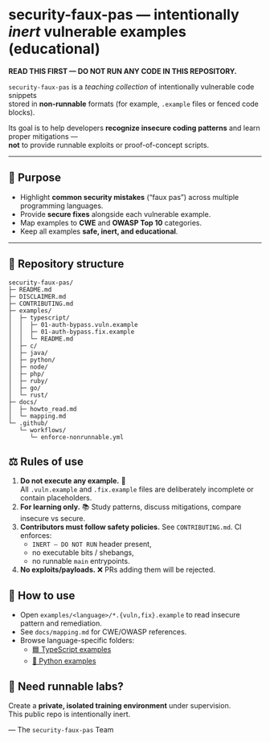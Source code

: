 # security-faux-pas — intentionally *inert* vulnerable examples (educational)

**READ THIS FIRST — DO NOT RUN ANY CODE IN THIS REPOSITORY.**

`security-faux-pas` is a *teaching collection* of intentionally vulnerable code snippets  
stored in **non-runnable** formats (for example, `.example` files or fenced code blocks).

Its goal is to help developers **recognize insecure coding patterns** and learn proper mitigations —  
**not** to provide runnable exploits or proof-of-concept scripts.

---

## 🎯 Purpose

- Highlight **common security mistakes** (“faux pas”) across multiple programming languages.
- Provide **secure fixes** alongside each vulnerable example.
- Map examples to **CWE** and **OWASP Top 10** categories.
- Keep all examples **safe, inert, and educational**.

---

## 📂 Repository structure

```text
security-faux-pas/
├─ README.md
├─ DISCLAIMER.md
├─ CONTRIBUTING.md
├─ examples/
│  ├─ typescript/
│  │  ├─ 01-auth-bypass.vuln.example
│  │  ├─ 01-auth-bypass.fix.example
│  │  └─ README.md
│  ├─ c/
│  ├─ java/
│  ├─ python/
│  ├─ node/
│  ├─ php/
│  ├─ ruby/
│  ├─ go/
│  └─ rust/
├─ docs/
│  ├─ howto_read.md
│  └─ mapping.md
└─ .github/
   └─ workflows/
      └─ enforce-nonrunnable.yml
```


## ⚖️ Rules of use
1. **Do not execute any example.** 🚫  
   All `.vuln.example` and `.fix.example` files are deliberately incomplete or contain placeholders.
2. **For learning only.** 📚 Study patterns, discuss mitigations, compare insecure vs secure.
3. **Contributors must follow safety policies.** See `CONTRIBUTING.md`. CI enforces:
   - `INERT — DO NOT RUN` header present,
   - no executable bits / shebangs,
   - no runnable `main` entrypoints.
4. **No exploits/payloads.** ❌ PRs adding them will be rejected.

## 📖 How to use
- Open `examples/<language>/*.{vuln,fix}.example` to read insecure pattern and remediation.
- See `docs/mapping.md` for CWE/OWASP references.
- Browse language-specific folders:
  - [🟦 TypeScript examples](examples/typescript/README.md)
  - [🐍 Python examples](examples/python/README.md)

## 🔬 Need runnable labs?
Create a **private, isolated training environment** under supervision.  
This public repo is intentionally inert.

— The `security-faux-pas` Team
